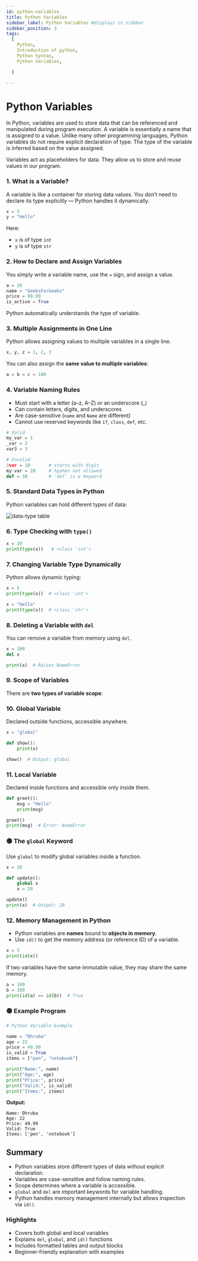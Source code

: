 ```yaml
---
id: python-variables
title: Python Variables
sidebar_label: Python Variables #displays in sidebar
sidebar_position: 3
tags:
  [
    Python,
    Introduction of python,
    Python Syntax,
    Python Variables,

  ]

---
```


# Python Variables

In Python, variables are used to store data that can be referenced and manipulated during program execution. A variable is essentially a name that is assigned to a value. Unlike many other programming languages, Python variables do not require explicit declaration of type. The type of the variable is inferred based on the value assigned.

Variables act as placeholders for data. They allow us to store and reuse values in our program.


### 1. What is a Variable?

A variable is like a container for storing data values. You don’t need to declare its type explicitly — Python handles it dynamically.

```python
x = 5
y = "Hello"
````

Here:

* `x` is of type `int`
* `y` is of type `str`



### 2. How to Declare and Assign Variables

You simply write a variable name, use the `=` sign, and assign a value.

```python
a = 10
name = "GeeksForGeeks"
price = 99.99
is_active = True
```

Python automatically understands the type of variable.


### 3. Multiple Assignments in One Line

Python allows assigning values to multiple variables in a single line.

```python
x, y, z = 1, 2, 3
```

You can also assign the **same value to multiple variables**:

```python
a = b = c = 100
```


### 4. Variable Naming Rules

* Must start with a letter (a–z, A–Z) or an underscore (\_)
* Can contain letters, digits, and underscores
* Are case-sensitive (`name` and `Name` are different)
* Cannot use reserved keywords like `if`, `class`, `def`, etc.

```python
# Valid
my_var = 1
_var = 2
var3 = 3

# Invalid
3var = 10       # starts with digit
my-var = 20     # hyphen not allowed
def = 30        # 'def' is a keyword
```


### 5. Standard Data Types in Python

Python variables can hold different types of data:


  <img src="./assets/data-type.png" alt="data-type table" />

### 6. Type Checking with `type()`

```python
x = 10
print(type(x))   # <class 'int'>
```



### 7. Changing Variable Type Dynamically

Python allows dynamic typing:

```python
x = 5
print(type(x))  # <class 'int'>

x = "Hello"
print(type(x))  # <class 'str'>
```


### 8. Deleting a Variable with `del`

You can remove a variable from memory using `del`.

```python
x = 100
del x

print(x)  # Raises NameError
```


### 9. Scope of Variables

There are **two types of variable scope**:

### 10. Global Variable

Declared outside functions, accessible anywhere.

```python
x = "global"

def show():
    print(x)

show()  # Output: global
```

### 11. Local Variable

Declared inside functions and accessible only inside them.

```python
def greet():
    msg = "Hello"
    print(msg)

greet()
print(msg)  # Error: NameError
```



### 🟢 The `global` Keyword

Use `global` to modify global variables inside a function.

```python
x = 10

def update():
    global x
    x = 20

update()
print(x)  # Output: 20
```


### 12. Memory Management in Python

* Python variables are **names** bound to **objects in memory**.
* Use `id()` to get the memory address (or reference ID) of a variable.

```python
x = 5
print(id(x))
```

If two variables have the same immutable value, they may share the same memory.

```python
a = 100
b = 100
print(id(a) == id(b))  # True
```


### 🟢 Example Program

```python
# Python Variable Example

name = "Dhruba"
age = 22
price = 49.99
is_valid = True
items = ["pen", "notebook"]

print("Name:", name)
print("Age:", age)
print("Price:", price)
print("Valid:", is_valid)
print("Items:", items)
```

**Output:**

```
Name: Dhruba
Age: 22
Price: 49.99
Valid: True
Items: ['pen', 'notebook']
```


## Summary

* Python variables store different types of data without explicit declaration.
* Variables are case-sensitive and follow naming rules.
* Scope determines where a variable is accessible.
* `global` and `del` are important keywords for variable handling.
* Python handles memory management internally but allows inspection via `id()`.


### Highlights

* Covers both global and local variables
* Explains `del`, `global`, and `id()` functions
* Includes formatted tables and output blocks
* Beginner-friendly explanation with examples
